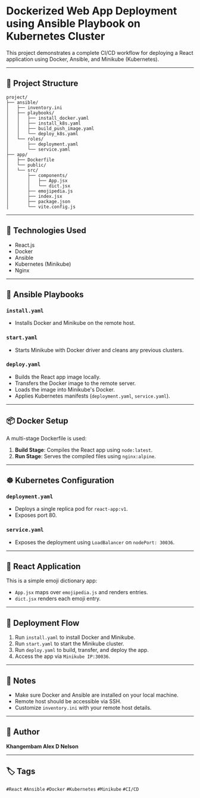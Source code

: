 # Dockerized Web App Deployment using Ansible Playbook on Kubernetes Cluster

This project demonstrates a complete CI/CD workflow for deploying a React application using Docker, Ansible, and Minikube (Kubernetes).

---

## 🚀 Project Structure

```
project/
├── ansible/
│   ├── inventory.ini
│   ├── playbooks/
│   │   ├── install_docker.yaml
│   │   ├── install_k8s.yaml
│   │   ├── build_push_image.yaml
│   │   └── deploy_k8s.yaml
│   └── roles/
│       ├── deployment.yaml
│       └── service.yaml
├── app/
│   ├── Dockerfile
│   └── public/
│   └── src/
│       ├── components/
│       │   ├── App.jsx
│       │   └── dict.jsx
│       ├── emojipedia.js
│       ├── index.jsx
│       ├── package.json
│       └── vite.config.js
```

---

## 🔧 Technologies Used

* React.js
* Docker
* Ansible
* Kubernetes (Minikube)
* Nginx

---

## 📜 Ansible Playbooks

### `install.yaml`

* Installs Docker and Minikube on the remote host.

### `start.yaml`

* Starts Minikube with Docker driver and cleans any previous clusters.

### `deploy.yaml`

* Builds the React app image locally.
* Transfers the Docker image to the remote server.
* Loads the image into Minikube's Docker.
* Applies Kubernetes manifests (`deployment.yaml`, `service.yaml`).

---

## 📦 Docker Setup

A multi-stage Dockerfile is used:

1. **Build Stage**: Compiles the React app using `node:latest`.
2. **Run Stage**: Serves the compiled files using `nginx:alpine`.

---

## ☸️ Kubernetes Configuration

### `deployment.yaml`

* Deploys a single replica pod for `react-app:v1`.
* Exposes port 80.

### `service.yaml`

* Exposes the deployment using `LoadBalancer` on `nodePort: 30036`.

---

## 📱 React Application

This is a simple emoji dictionary app:

* `App.jsx` maps over `emojipedia.js` and renders entries.
* `dict.jsx` renders each emoji entry.

---

## 🔄 Deployment Flow

1. Run `install.yaml` to install Docker and Minikube.
2. Run `start.yaml` to start the Minikube cluster.
3. Run `deploy.yaml` to build, transfer, and deploy the app.
4. Access the app via `Minikube IP:30036`.

---

## 📌 Notes

* Make sure Docker and Ansible are installed on your local machine.
* Remote host should be accessible via SSH.
* Customize `inventory.ini` with your remote host details.

---

## 📧 Author

**Khangembam Alex D Nelson**

---

## 🏷️ Tags

`#React` `#Ansible` `#Docker` `#Kubernetes` `#Minikube` `#CI/CD`
